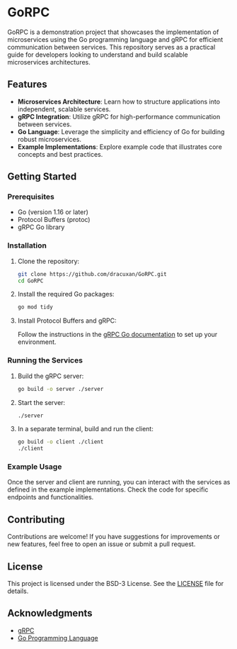 # GoRPC

GoRPC is a demonstration project that showcases the implementation of microservices using the Go programming language and gRPC for efficient communication between services. This repository serves as a practical guide for developers looking to understand and build scalable microservices architectures.

## Features

- **Microservices Architecture**: Learn how to structure applications into independent, scalable services.
- **gRPC Integration**: Utilize gRPC for high-performance communication between services.
- **Go Language**: Leverage the simplicity and efficiency of Go for building robust microservices.
- **Example Implementations**: Explore example code that illustrates core concepts and best practices.

## Getting Started

### Prerequisites

- Go (version 1.16 or later)
- Protocol Buffers (protoc)
- gRPC Go library

### Installation

1. Clone the repository:

   ```bash
   git clone https://github.com/dracuxan/GoRPC.git
   cd GoRPC
   ```

2. Install the required Go packages:

   ```bash
   go mod tidy
   ```

3. Install Protocol Buffers and gRPC:

   Follow the instructions in the [gRPC Go documentation](https://grpc.io/docs/languages/go/quickstart/) to set up your environment.

### Running the Services

1. Build the gRPC server:

   ```bash
   go build -o server ./server
   ```

2. Start the server:

   ```bash
   ./server
   ```

3. In a separate terminal, build and run the client:

   ```bash
   go build -o client ./client
   ./client
   ```

### Example Usage

Once the server and client are running, you can interact with the services as defined in the example implementations. Check the code for specific endpoints and functionalities.

## Contributing

Contributions are welcome! If you have suggestions for improvements or new features, feel free to open an issue or submit a pull request.

## License

This project is licensed under the BSD-3 License. See the [LICENSE](LICENSE) file for details.

## Acknowledgments

- [gRPC](https://grpc.io/)
- [Go Programming Language](https://golang.org/)
